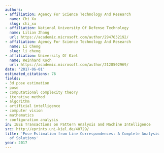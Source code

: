 ```yaml
---
authors:
- affiliation: Agency For Science Technology And Research
  name: Chi Xu
  slug: chi_xu
- affiliation: National University Of Defense Technology
  name: Lilian Zhang
  url: https://academic.microsoft.com/author/2947632192/
- affiliation: Agency For Science Technology And Research
  name: Li Cheng
  slug: li_cheng
- affiliation: University Of Kiel
  name: Reinhard Koch
  url: https://academic.microsoft.com/author/2128502969/
date: '2017-06-01'
estimated_citations: 76
fields:
- 3d pose estimation
- pose
- computational complexity theory
- iterative method
- algorithm
- artificial intelligence
- computer vision
- mathematics
- configuration analysis
in: IEEE Transactions on Pattern Analysis and Machine Intelligence
src: http://eprints.uni-kiel.de/40729/
title: 'Pose Estimation from Line Correspondences: A Complete Analysis and a Series
  of Solutions'
year: 2017
---
```

